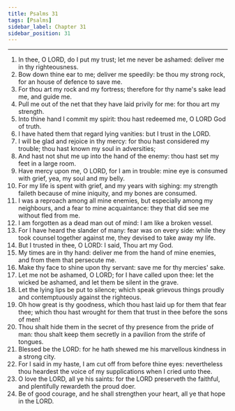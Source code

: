 ```yaml
---
title: Psalms 31
tags: [Psalms]
sidebar_label: Chapter 31
sidebar_position: 31
---
```


---
1. In thee, O LORD, do I put my trust; let me never be ashamed: deliver me in thy righteousness.
2. Bow down thine ear to me; deliver me speedily: be thou my strong rock, for an house of defence to save me.
3. For thou art my rock and my fortress; therefore for thy name's sake lead me, and guide me.
4. Pull me out of the net that they have laid privily for me: for thou art my strength.
5. Into thine hand I commit my spirit: thou hast redeemed me, O LORD God of truth.
6. I have hated them that regard lying vanities: but I trust in the LORD.
7. I will be glad and rejoice in thy mercy: for thou hast considered my trouble; thou hast known my soul in adversities;
8. And hast not shut me up into the hand of the enemy: thou hast set my feet in a large room.
9. Have mercy upon me, O LORD, for I am in trouble: mine eye is consumed with grief, yea, my soul and my belly.
10. For my life is spent with grief, and my years with sighing: my strength faileth because of mine iniquity, and my bones are consumed.
11. I was a reproach among all mine enemies, but especially among my neighbours, and a fear to mine acquaintance: they that did see me without fled from me.
12. I am forgotten as a dead man out of mind: I am like a broken vessel.
13. For I have heard the slander of many: fear was on every side: while they took counsel together against me, they devised to take away my life.
14. But I trusted in thee, O LORD: I said, Thou art my God.
15. My times are in thy hand: deliver me from the hand of mine enemies, and from them that persecute me.
16. Make thy face to shine upon thy servant: save me for thy mercies' sake.
17. Let me not be ashamed, O LORD; for I have called upon thee: let the wicked be ashamed, and let them be silent in the grave.
18. Let the lying lips be put to silence; which speak grievous things proudly and contemptuously against the righteous.
19. Oh how great is thy goodness, which thou hast laid up for them that fear thee; which thou hast wrought for them that trust in thee before the sons of men!
20. Thou shalt hide them in the secret of thy presence from the pride of man: thou shalt keep them secretly in a pavilion from the strife of tongues.
21. Blessed be the LORD: for he hath shewed me his marvellous kindness in a strong city.
22. For I said in my haste, I am cut off from before thine eyes: nevertheless thou heardest the voice of my supplications when I cried unto thee.
23. O love the LORD, all ye his saints: for the LORD preserveth the faithful, and plentifully rewardeth the proud doer.
24. Be of good courage, and he shall strengthen your heart, all ye that hope in the LORD.